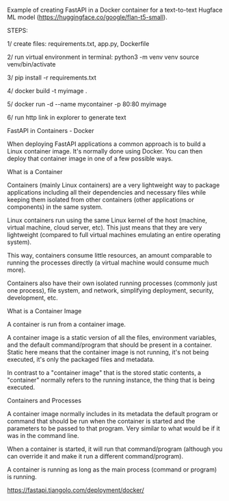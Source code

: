 Example of creating FastAPI in a Docker container for a text-to-text Hugface ML model (https://huggingface.co/google/flan-t5-small).

STEPS:

1/ create files: requirements.txt, app.py, Dockerfile

2/ run virtual environment in terminal:
python3 -m venv venv
source venv/bin/activate

3/ pip install -r requirements.txt

4/ docker build -t myimage .

5/ docker run -d --name mycontainer -p 80:80 myimage

6/ run http link in explorer to generate text



FastAPI in Containers - Docker

When deploying FastAPI applications a common approach is to build a Linux container image. It's normally done using Docker. You can then deploy that container image in one of a few possible ways.


What is a Container

Containers (mainly Linux containers) are a very lightweight way to package applications including all their dependencies and necessary files while keeping them isolated from other containers (other applications or components) in the same system.

Linux containers run using the same Linux kernel of the host (machine, virtual machine, cloud server, etc). This just means that they are very lightweight (compared to full virtual machines emulating an entire operating system).

This way, containers consume little resources, an amount comparable to running the processes directly (a virtual machine would consume much more).

Containers also have their own isolated running processes (commonly just one process), file system, and network, simplifying deployment, security, development, etc.


What is a Container Image

A container is run from a container image.

A container image is a static version of all the files, environment variables, and the default command/program that should be present in a container. Static here means that the container image is not running, it's not being executed, it's only the packaged files and metadata.

In contrast to a "container image" that is the stored static contents, a "container" normally refers to the running instance, the thing that is being executed.


Containers and Processes

A container image normally includes in its metadata the default program or command that should be run when the container is started and the parameters to be passed to that program. Very similar to what would be if it was in the command line.

When a container is started, it will run that command/program (although you can override it and make it run a different command/program).

A container is running as long as the main process (command or program) is running.

https://fastapi.tiangolo.com/deployment/docker/
